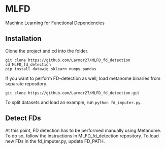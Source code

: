 # MLFD
Machine Learning for Functional Dependencies

## Installation
Clone the project and cd into the folder.

```
git clone https://github.com/Larmor27/MLFD_fd_detection
cd MLFD_fd_detection
pip install datawig sklearn numpy pandas
```

If you want to perform FD-detection as well, load metanome binaries from separate repository.
```
git clone https://github.com/Larmor27/MLFD_fd_detection.git
```

To split datasets and load an example, run `python fd_imputer.py`.

## Detect FDs
At this point, FD detection has to be performed manually using Metanome. To do so, follow the instructions in MLFD_fd_detection repository.
To load new FDs in the fd_imputer.py, update FD_PATH.
